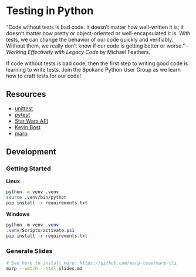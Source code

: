 # Testing in Python

“Code without tests is bad code. It doesn’t matter how well-written it is; it doesn’t matter how pretty or object-oriented or well-encapsulated it is. With tests, we can change the behavior of our code quickly and verifiably. Without them, we really don’t know if our code is getting better or worse.” - _Working Effectively with Legacy Code_ by Michael Feathers.</small>

If code without tests is bad code, then the first step to writing good code is learning to write tests. Join the Spokane Python User Group as we learn how to craft tests for our code!

## Resources
- [unittest](https://docs.python.org/3/library/unittest.html)
- [pytest](https://docs.pytest.org/)
- [Star Wars API](https://swapi.dev/documentation)
- [Kevin Bost](https://github.com/Keboo)
- [marp](https://marp.app/)

## Development

### Getting Started
**Linux**
```bash
python -m venv .venv
source .venv/bin/python
pip install -r requirements.txt
```

**Windows**
```powershell
python -m venv .venv
.venv/Scripts/activate.ps1
pip install -r requirements.txt
```

### Generate Slides
```bash
# See here to install marp: https://github.com/marp-team/marp-cli
marp --watch --html slides.md
```

